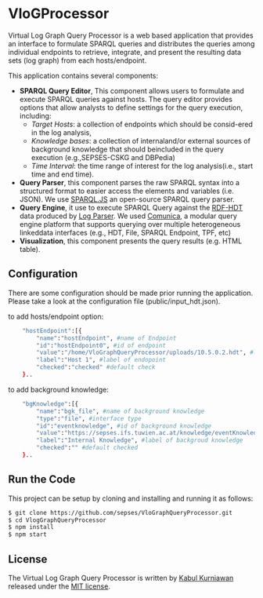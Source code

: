 # VloGProcessor
Virtual Log Graph Query Processor is a web based application that provides an interface to formulate SPARQL queries and distributes the queries among individual endpoints to retrieve, integrate, and present the resulting data sets (log graph) from each hosts/endpoint.

This application contains several components:
- **SPARQL Query Editor**, This component  allows  users  to  formulate  and  execute  SPARQL queries against hosts. The query editor provides options that allow analysts to define settings for the query execution, including:
    - *Target Hosts*: a collection of endpoints which should be consid-ered in the log analysis,
    - *Knowledge bases*: a collection of internaland/or external sources of background knowledge that should beincluded in the  query execution (e.g.,SEPSES-CSKG and DBPedia)
    - *Time Interval*: the time range of interest for the log analysis(i.e., start time and end time).
- **Query Parser**, this component parses the raw SPARQL syntax into a structured format to easier access the elements and variables (i.e. JSON). We use <a href="https://github.com/RubenVerborgh/SPARQL.js">SPARQL.JS</a> an open-source SPARQL query parser. 
- **Query Engine**, it use to execute SPARQL Query against the <a target="_blank" href="https://github.com/rdfhdt">RDF-HDT</a> data produced by <a target="_blank" href="https://github.com/sepses/VloGParser">Log Parser</a>. We used <a target="_blank" href="https://github.com/comunica/comunica">Comunica</a>, a modular query engine platform that supports querying over multiple heterogeneous linkeddata interfaces (e.g., HDT, File, SPARQL Endpoint, TPF, etc)
- **Visualization**, this component presents the query results (e.g. HTML table).

## Configuration

There are some configuration should be made prior running the application. Please take a look at the configuration file (public/input_hdt.json).

to add hosts/endpoint option:
```bash
    "hostEndpoint":[{
        "name":"hostEndpoint", #name of Endpoint
        "id":"hostEndpoint0", #id of endpoint
        "value":"/home/VloGraphQueryProcessor/uploads/10.5.0.2.hdt", #location of produced hdt file
        "label":"Host 1", #label of endopoint
        "checked":"checked" #default check
    }..
```
to add background knowledge:
```bash
    "bgKnowledge":[{
        "name":"bgk_file", #name of background knowledge
        "type":"file", #interface type
        "id":"eventknowledge", #id of background knowledge
        "value":"https://sepses.ifs.tuwien.ac.at/knowledge/eventKnowledge.ttl", #
        "label":"Internal Knowledge", #label of backgroud knowledge
        "checked":"" #default checked
    }..
```

## Run the Code

This project can be setup by cloning and installing and running it as follows:

```bash
$ git clone https://github.com/sepses/VloGraphQueryProcessor.git
$ cd VlogGraphQueryProcessor
$ npm install
$ npm start
```

## License

The Virtual Log Graph Query Processor is written by [Kabul Kurniawan](https://kabulkurniawan.github.io/) released under the [MIT license](http://opensource.org/licenses/MIT).

